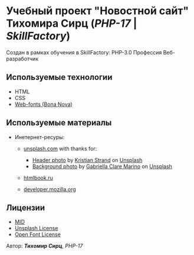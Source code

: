 # Учебный проект "Новостной сайт" **Тихомира Сирц** (*PHP-17* | *SkillFactory*)

Создан в рамках обучения в SkillFactory: PHP-3.0 Профессия Веб-разработчик

## Используемые технологии

+ HTML
+ CSS
+ [Web-fonts (Bona Nova)](https://fonts.google.com/specimen/Bona+Nova?query=bona#standard-styles)

## Используемые материалы

+ Инетернет-ресуры:
  + [unsplash.com](https://unsplash.com/) with thanks for:
    + [Header photo](https://unsplash.com/photos/p8gzCnZf39k) by [Kristian Strand](https://unsplash.com/@kristianstrand?utm_source=unsplash&utm_medium=referral&utm_content=creditCopyText) on [Unsplash](https://unsplash.com/collections/L-jUmQ5nlEE/my-first-collection/c63fced57f618a29f5142f41dbbaffc0?utm_source=unsplash&utm_medium=referral&utm_content=creditCopyText)
    + [Background photo](https://unsplash.com/photos/I0wNU5EcGG4) by [Gabriella Clare Marino](https://unsplash.com/@gabiontheroad?utm_source=unsplash&utm_medium=referral&utm_content=creditCopyText) on [Unsplash](https://unsplash.com/collections/L-jUmQ5nlEE/my-first-collection/c63fced57f618a29f5142f41dbbaffc0?utm_source=unsplash&utm_medium=referral&utm_content=creditCopyText)
  
  + [htmlbook.ru](http://htmlbook.ru/)
  + [developer.mozilla.org](https://developer.mozilla.org/en-US/)

## Лицензии

+ [MID](./license.md)
+ [Unsplash License](https://unsplash.com/license)
+ [Open Font License](https://scripts.sil.org/cms/scripts/page.php?site_id=nrsi&id=OFL)

Автор: ***Тихомир Сирц***, *PHP-17*

